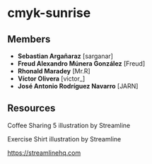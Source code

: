 # cmyk-sunrise

## Members

- **Sebastian Argañaraz** [sarganar]
- **Freud Alexandro Múnera González** [Freud]
- **Rhonald Maradey** [Mr.R]
- **Víctor Olivera** [victor_]
- **José Antonio Rodríguez Navarro** [JARN]

## Resources

Coffee Sharing 5 illustration by Streamline

Exercise Shirt illustration by Streamline

https://streamlinehq.com
